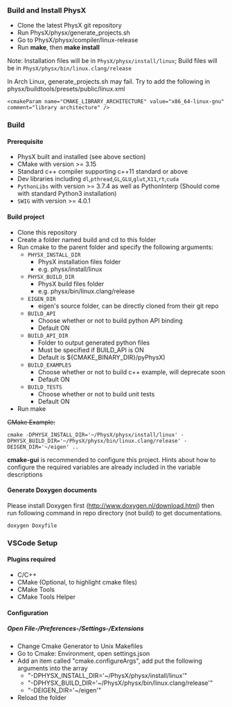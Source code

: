 ### Build and Install PhysX
* Clone the latest PhysX git repository
* Run PhysX/physx/generate_projects.sh
* Go to PhysX/physx/compiler/linux-release 
* Run **make**, then **make install**

Note: Installation files will be in `PhysX/physx/install/linux`; Build files will be in `PhysX/physx/bin/linux.clang/release`

In Arch Linux, generate_projects.sh may fail. Try to add the following in physx/buildtools/presets/public/linux.xml
```
<cmakeParam name="CMAKE_LIBRARY_ARCHITECTURE" value="x86_64-linux-gnu" comment="library architecture" />
```
### Build

#### Prerequisite
* PhysX built and installed (see above section)
* CMake with version >= 3.15
* Standard c++ compiler supporting c++11 standard or above
* Dev libraries including `dl`,`pthread`,`GL`,`GLU`,`glut`,`X11`,`rt`,`cuda`
* `PythonLibs` with version >= 3.7.4 as well as PythonInterp (Should come with standard Python3 installation)
* `SWIG` with version >= 4.0.1

#### Build project
* Clone this repository
* Create a folder named build and cd to this folder
* Run cmake to the parent folder and specify the following arguments:
  * `PHYSX_INSTALL_DIR`
    * PhysX installation files folder 
    * e.g. physx/install/linux
  * `PHYSX_BUILD_DIR`
    * PhysX build files folder 
    * e.g. physx/bin/linux.clang/release
  * `EIGEN_DIR` 
    * eigen's source folder, can be directly cloned from their git repo
  * `BUILD_API`
    * Choose whether or not to build python API binding
    * Default ON
  * `BUILD_API_DIR`
    * Folder to output generated python files
    * Must be specified if BUILD_API is ON 
    * Default is ${CMAKE_BINARY_DIR}/pyPhysX)
  * `BUILD_EXAMPLES`
    * Choose whether or not to build c++ example, will deprecate soon
    * Default ON
  * `BUILD_TESTS` 
    * Choose whether or not to build unit tests
    * Default ON
* Run make

~~CMake Example:~~

```
cmake -DPHYSX_INSTALL_DIR='~/PhysX/physx/install/linux' -DPHYSX_BUILD_DIR='~/PhysX/physx/bin/linux.clang/release' -DEIGEN_DIR='~/eigen' ..
```
**cmake-gui** is recommended to configure this project. Hints about how to configure the required variables are already included in the variable descriptions

#### Generate Doxygen documents
Please install Doxygen first (http://www.doxygen.nl/download.html)
then run following command in repo directory (not build) to get documentations.
```
doxygen Doxyfile
```

### VSCode Setup
#### Plugins required
* C/C++
* CMake (Optional, to highlight cmake files)
* CMake Tools
* CMake Tools Helper
#### Configuration
##### Open File-/Preferences-/Settings-/Extensions
* Change Cmake Generator to Unix Makefiles
* Go to Cmake: Environment, open settings.json
* Add an item called "cmake.configureArgs", add put the following arguments into the array
  * "-DPHYSX_INSTALL_DIR='~/PhysX/physx/install/linux'"
  * "-DPHYSX_BUILD_DIR='~/PhysX/physx/bin/linux.clang/release'"
  * "-DEIGEN_DIR='~/eigen'"
* Reload the folder
